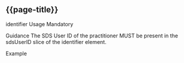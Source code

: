 ## {{page-title}}

identifier
Usage
Mandatory

Guidance
The SDS User ID of the practitioner MUST be present in the sdsUserID slice of the identifier element.

Example
<identifier>
    <system value="https://fhir.nhs.uk/Id/sds-user-id"/>
    <value value="UNK"/>
</identifier>